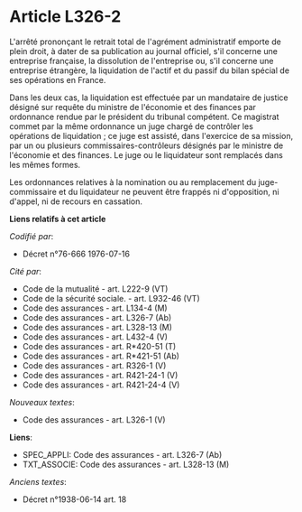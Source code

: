 # Article L326-2

L'arrêté prononçant le retrait total de l'agrément administratif emporte de plein droit, à dater de sa publication au journal
officiel, s'il concerne une entreprise française, la dissolution de l'entreprise ou, s'il concerne une entreprise étrangère,
la liquidation de l'actif et du passif du bilan spécial de ses opérations en France.

Dans les deux cas, la liquidation est effectuée par un mandataire de justice désigné sur requête du ministre de l'économie et
des finances par ordonnance rendue par le président du tribunal compétent. Ce magistrat commet par la même ordonnance un juge
chargé de contrôler les opérations de liquidation ; ce juge est assisté, dans l'exercice de sa mission, par un ou plusieurs
commissaires-contrôleurs désignés par le ministre de l'économie et des finances. Le juge ou le liquidateur sont remplacés
dans les mêmes formes.

Les ordonnances relatives à la nomination ou au remplacement du juge-commissaire et du liquidateur ne peuvent être frappés ni
d'opposition, ni d'appel, ni de recours en cassation.

**Liens relatifs à cet article**

_Codifié par_:

  - Décret n°76-666 1976-07-16

_Cité par_:

  - Code de la mutualité - art. L222-9 (VT)
  - Code de la sécurité sociale. - art. L932-46 (VT)
  - Code des assurances - art. L134-4 (M)
  - Code des assurances - art. L326-7 (Ab)
  - Code des assurances - art. L328-13 (M)
  - Code des assurances - art. L432-4 (V)
  - Code des assurances - art. R*420-51 (T)
  - Code des assurances - art. R*421-51 (Ab)
  - Code des assurances - art. R326-1 (V)
  - Code des assurances - art. R421-24-1 (V)
  - Code des assurances - art. R421-24-4 (V)

_Nouveaux textes_:

  - Code des assurances - art. L326-1 (V)

**Liens**:

  - SPEC_APPLI: Code des assurances - art. L326-7 (Ab)
  - TXT_ASSOCIE: Code des assurances - art. L328-13 (M)

_Anciens textes_:

  - Décret n°1938-06-14 art. 18

